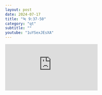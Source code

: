 ```yaml
---
layout: post
date: 2024-07-17
title: "눅 9:37-50"
category: "qt"
subtitle: ""
youtube: "1uYSexJEsXA"
---
```


<div class="youtube margin-large">
    <iframe src="https://www.youtube.com/embed/1uYSexJEsXA" title="YouTube video player" frameborder="0" allow="accelerometer; autoplay; clipboard-write; encrypted-media; gyroscope; picture-in-picture; web-share" allowfullscreen></iframe>
</div>

